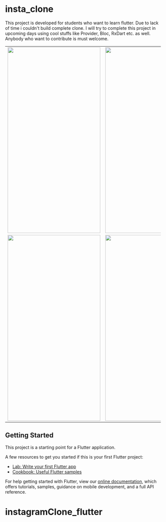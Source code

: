 # insta_clone

This project is developed for students who want to learn flutter. Due to lack of time i couldn't build complete clone. I will try to complete this project in upcoming days using cool stuffs like Provider, Bloc, RxDart etc. as well. Anybody who want to contribute is must welcome.

<table>
  <tr>
    <td><img src="/assets/project/insta.gif" width="300" height="600"></td>
    <td><img src="/assets/project/home.jpg" width="300" height="600"></td>
    <td><img src="/assets/project/home1.jpg" width="300" height="600"></td>
  </tr>
  <tr>
    <td><img src="/assets/project/search.jpg" width="300" height="600"></td>
    <td><img src="/assets/project/profile.jpg" width="300" height="600"></td>
    <td><img src="/assets/project/profile1.jpg" width="300" height="600"></td>
  </tr>
 </table>

 

## Getting Started

This project is a starting point for a Flutter application.

A few resources to get you started if this is your first Flutter project:

- [Lab: Write your first Flutter app](https://flutter.dev/docs/get-started/codelab)
- [Cookbook: Useful Flutter samples](https://flutter.dev/docs/cookbook)



<!-- ![Home](/assets/project/home.jpg)
![Search](/assets/project/search.jpg)
![Home1](/assets/project/home1.jpg)
![Profile](/assets/project/profile.jpg)
![Profile](/assets/project/profile1.jpg) -->

For help getting started with Flutter, view our
[online documentation](https://flutter.dev/docs), which offers tutorials,
samples, guidance on mobile development, and a full API reference.

# instagramClone_flutter
